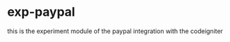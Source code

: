 exp-paypal
==========

this is the experiment module of the paypal integration with the codeigniter

